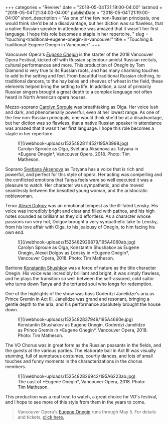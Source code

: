 +++
categories = "Review"
date = "2018-05-04T21:19:00-04:00"
lastmod = "2018-05-04T21:34:00-04:00"
publishDate = "2018-05-04T21:19:00-04:00"
short_description = "As one of the few non-Russian principals, one would think she'd be at a disadvantage, but her diction was so flawless, that a native Russian speaker in attendance was amazed that it wasn't her first language. I hope this role becomes a staple in her repertoire. "
slug = "touching-traditional-eugene-onegin-in-vancouver"
title = "Touching &amp; traditional: Eugene Onegin in Vancouver"
+++

Vancouver Opera's [*Eugene Onegin*](https://www.vancouveropera.ca/2017/04/27/eugene-onegin/) is the starter of the 2018 Vancouver Opera Festival, kicked off with Russian splendour amidst Russian recitals, cultural performances and more. This production of *Onegin* by Tom Diamond is very true to its Russian roots, and has many charming touches to add to the setting and feel. From beautiful traditional Russian clothing, to traditional dancers, to the hay bales and sheaves of wheat in the field, these elements helped bring the setting to life. In addition, a cast of primarily Russian singers brought a great depth to a complex language not often heard in North American opera houses. 

Mezzo-soprano [Carolyn Sproule](/scene/people/carolyn-sproule/) was breathtaking as Olga. Her voice lush and dark, and phenomenally powerful, even at her lowest range. As one of the few non-Russian principals, one would think she'd be at a disadvantage, but her diction was so flawless, that a native Russian speaker in attendance was amazed that it wasn't her first language. I hope this role becomes a staple in her repertoire. 

<figure data-type="image">
![](/webhook-uploads/1525482811452/195A3998.jpg)
<figcaption>Carolyn Sproule as Olga, Svetlana Aksenova as Tatyana in *Eugene Onegin*, Vancouver Opera, 2018. Photo: Tim Matheson.</figcaption>
</figure>

Soprano [Svetlana Aksenova](/scene/people/svetlana-aksenova/) as Tatyana has a voice that is rich and powerful, and perfect for this style of opera. Her acting was compelling and the conflicted emotions that Tanya feels were so well executed it was a pleasure to watch. Her character was sympathetic, and she moved seamlessly between the besotted young woman, and the aristocratic noblewoman. 

Tenor [Alexei Dolgov](/scene/people/alexei-dolgov/) was an emotional tempest as the ill-fated Lensky. His voice was incredibly bright and clear and filled with pathos, and his high notes sounded as brilliant as they did effortless. As a character whose passions run very hot, Dolgov brought a very sympathetic take to Lensky, from his love affair with Olga, to his jealousy of Onegin, to him facing his own end.

<figure data-type="image">
![](/webhook-uploads/1525482929879/195A4060ab.jpg)
<figcaption>Carolyn Sproule as Olga, Konstantin Shushakov as Eugene Onegin, Alexei Dolgov as Lensky in *Eugene Onegin*, Vancouver Opera, 2018. Photo: Tim Matheson.</figcaption>
</figure>

Baritone [Konstantin Shushkov](/scene/people/konstantin-shushkov/) was a force of nature as the title character Onegin. His voice was incredibly brilliant and bright, it was simply flawless, and he plays the transition so well between the self-assured, cold suitor who turns down Tanya and the tortured soul who longs for redemption. 

One of the highlights of the show was bass Goderdzi Janelidze's aria as Prince Gremin in Act III. Janelidze was grand and resonant, bringing a gentle depth to the aria, and his performance absolutely brought the house down.

<figure data-type="image">
![](/webhook-uploads/1525482837949/195A4660e.jpg)
<figcaption>Konstantin Shushakov as Eugene Onegin, Goderdzi Janelidze as Prince Gremin in *Eugene Onegin*, Vancouver Opera, 2018. Photo: Tim Matheson.</figcaption>
</figure>

The VO Chorus was in great form as the Russian peasants in the fields, and the guests at the various parties. The elaborate ball in Act III was visually stunning, full of sumptuous costumes, courtly dances, and lots of small touches and funny moments in the characterizations in the chorus members.

<figure data-type="image">
![](/webhook-uploads/1525482826942/195A6223ab.jpg)
<figcaption>The cast of *Eugene Onegin*, Vancouver Opera, 2018. Photo: Tim Matheson.</figcaption>
</figure>

This production was a real treat to watch, a great choice for VO's festival, and I hope to see more of this style from them in the years to come.

>Vancouver Opera's [Eugene Onegin](https://www.vancouveropera.ca/2017/04/27/eugene-onegin/) runs through May 5. For details and tickets, [click here.](https://www.vancouveropera.ca/2017/04/27/eugene-onegin/)
